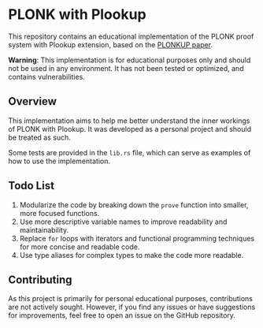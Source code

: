 # PLONK with Plookup

This repository contains an educational implementation of the PLONK proof system with Plookup extension, based on the [PLONKUP paper](https://eprint.iacr.org/2020/315.pdf).

**Warning**: This implementation is for educational purposes only and should not be used in any environment. It has not been tested or optimized, and contains vulnerabilities.

## Overview

This implementation aims to help me better understand the inner workings of PLONK with Plookup. It was developed as a personal project and should be treated as such.

Some tests are provided in the `lib.rs` file, which can serve as examples of how to use the implementation.

## Todo List

1. Modularize the code by breaking down the `prove` function into smaller, more focused functions.
2. Use more descriptive variable names to improve readability and maintainability.
3. Replace `for` loops with iterators and functional programming techniques for more concise and readable code.
4. Use type aliases for complex types to make the code more readable.

## Contributing

As this project is primarily for personal educational purposes, contributions are not actively sought. However, if you find any issues or have suggestions for improvements, feel free to open an issue on the GitHub repository.
